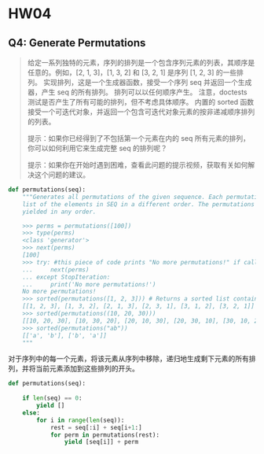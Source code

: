 # HW04

## Q4: Generate Permutations

> 给定一系列独特的元素，序列的排列是一个包含序列元素的列表，其顺序是任意的。例如，[2, 1, 3]，[1, 3, 2] 和 [3, 2, 1] 是序列 [1, 2, 3] 的一些排列。 实现排列，这是一个生成器函数，接受一个序列 seq 并返回一个生成器，产生 seq 的所有排列。 排列可以以任何顺序产生。 注意，doctests 测试是否产生了所有可能的排列，但不考虑具体顺序。 内置的 sorted 函数接受一个可迭代对象，并返回一个包含可迭代对象元素的按非递减顺序排列的列表。
>
> 提示：如果你已经得到了不包括第一个元素在内的 seq 所有元素的排列，你可以如何利用它来生成完整 seq 的排列呢？
>
> 提示：如果你在开始时遇到困难，查看此问题的提示视频，获取有关如何解决这个问题的建议。

```python
def permutations(seq):
    """Generates all permutations of the given sequence. Each permutation is a
    list of the elements in SEQ in a different order. The permutations may be
    yielded in any order.

    >>> perms = permutations([100])
    >>> type(perms)
    <class 'generator'>
    >>> next(perms)
    [100]
    >>> try: #this piece of code prints "No more permutations!" if calling next would cause an error
    ...     next(perms)
    ... except StopIteration:
    ...     print('No more permutations!')
    No more permutations!
    >>> sorted(permutations([1, 2, 3])) # Returns a sorted list containing elements of the generator
    [[1, 2, 3], [1, 3, 2], [2, 1, 3], [2, 3, 1], [3, 1, 2], [3, 2, 1]]
    >>> sorted(permutations((10, 20, 30)))
    [[10, 20, 30], [10, 30, 20], [20, 10, 30], [20, 30, 10], [30, 10, 20], [30, 20, 10]]
    >>> sorted(permutations("ab"))
    [['a', 'b'], ['b', 'a']]
    """
```

对于序列中的每一个元素，将该元素从序列中移除，递归地生成剩下元素的所有排列，并将当前元素添加到这些排列的开头。

```python linenums="1"
def permutations(seq):
    
    if len(seq) == 0:
        yield []
    else:
        for i in range(len(seq)):
            rest = seq[:i] + seq[i+1:]
            for perm in permutations(rest):
                yield [seq[i]] + perm
```

